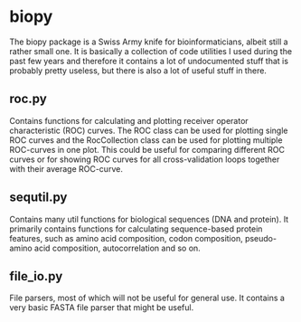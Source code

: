biopy
=====

The biopy package is a Swiss Army knife for bioinformaticians, albeit still
a rather small one. It is basically a collection of code utilities I used
during the past few years and therefore it contains a lot of undocumented stuff
that is probably pretty useless, but there is also a lot of useful stuff in
there.

roc.py
------

Contains functions for calculating and plotting receiver operator
characteristic (ROC) curves. The ROC class can be used for plotting single ROC
curves and the RocCollection class can be used for plotting multiple ROC-curves
in one plot. This could be useful for comparing different ROC curves or for
showing ROC curves for all cross-validation loops together with their average
ROC-curve.

sequtil.py
----------

Contains many util functions for biological sequences (DNA and protein). It
primarily contains functions for calculating sequence-based protein features,
such as amino acid composition, codon composition, pseudo-amino acid
composition, autocorrelation and so on.

file\_io.py
-----------

File parsers, most of which will not be useful for general use. It contains
a very basic FASTA file parser that might be useful.
